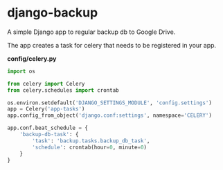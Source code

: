django-backup
=============

A simple Django app to regular backup db to Google Drive.

The app creates a task for celery that needs to be registered in your app.

**config/celery.py**

```python
import os

from celery import Celery
from celery.schedules import crontab

os.environ.setdefault('DJANGO_SETTINGS_MODULE', 'config.settings')
app = Celery('app-tasks')
app.config_from_object('django.conf:settings', namespace='CELERY')

app.conf.beat_schedule = {
    'backup-db-task': {
        'task': 'backup.tasks.backup_db_task',
        'schedule': crontab(hour=0, minute=0)
    }
}
```
